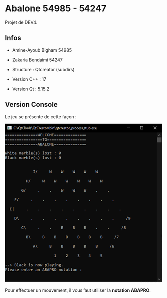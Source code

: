# Abalone 54985 - 54247

Projet de DEV4.

## Infos
- Amine-Ayoub Bigham 54985
- Zakaria Bendaimi 54247
- Structure : Qtcreator (subdirs)

- Version C++ : 17
- Version Qt : 5.15.2

## Version Console
Le jeu se présente de cette façon : 

!["screenshot_console"](img/screenshot_console.PNG)

Pour effectuer un mouvement, il vous faut utiliser la **notation ABAPRO**.